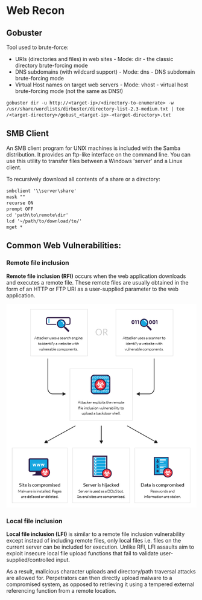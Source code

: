 # Web Recon

## **Gobuster**

Tool used to brute-force:

* URIs \(directories and files\) in web sites - Mode: dir - the classic directory brute-forcing mode
* DNS subdomains \(with wildcard support\) - Mode: dns - DNS subdomain brute-forcing mode
* Virtual Host names on target web servers - Mode: vhost - virtual host brute-forcing mode \(not the same as DNS!\)

```text
gobuster dir -u http://<target-ip>/<directory-to-enumerate> -w /usr/share/wordlists/dirbuster/directory-list-2.3-medium.txt | tee /<target-directory>/gobust_<target-ip>-<target-directory>.txt
```

## SMB Client

An SMB client program for UNIX machines is included with the Samba distribution. It provides an ftp-like interface on the command line. You can use this utility to transfer files between a Windows 'server' and a Linux client. 

To recursively download all contents of a share or a directory:

```text
smbclient '\\server\share'
mask ""
recurse ON
prompt OFF
cd 'path\to\remote\dir'
lcd '~/path/to/download/to/'
mget *
```

## Common Web Vulnerabilities:

### Remote file inclusion

**Remote file inclusion \(RFI\)** occurs when the web application downloads and executes a remote file. These remote files are usually obtained in the form of an HTTP or FTP URI as a user-supplied parameter to the web application.

![](../../../../.gitbook/assets/image%20%2871%29.png)

### Local file inclusion

**Local file inclusion \(LFI\)** is similar to a remote file inclusion vulnerability except instead of including remote files, only local files i.e. files on the current server can be included for execution. Unlike RFI, LFI assaults aim to exploit insecure local file upload functions that fail to validate user-supplied/controlled input.

As a result, malicious character uploads and directory/path traversal attacks are allowed for. Perpetrators can then directly upload malware to a compromised system, as opposed to retrieving it using a tempered external referencing function from a remote location.


